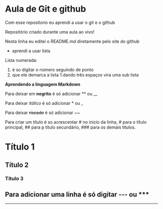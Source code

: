 # Aula de Git e github
Com esse repositorio eu aprendi a usar o git e o github

Repositório criado durante uma aula ao vivo!

Nesta linha eu editei o README.md diretamente pelo site do github

* aprendi a usar lista

Lista numerada:

1. é so digitar o número seguindo de ponto 
2. que ele demarca a lista
   1.dando três espaços vira uma sub lista

**Aprendendo a linguagem Markdown**

Para deixar em **negrito** é só adicionar ** ou __

Para deixar *itálico* é só adicionar * ou _

Para deixar ~~riscado~~ é só adicionar ~~

Para criar um título é so acrescentar # no inicio da linha, # para o título principal, ## para p título secundário, ### para os demais títulos.

# Título 1
## Título 2
### Título 3

Para adicionar uma linha é só digitar --- ou ***
---
***
